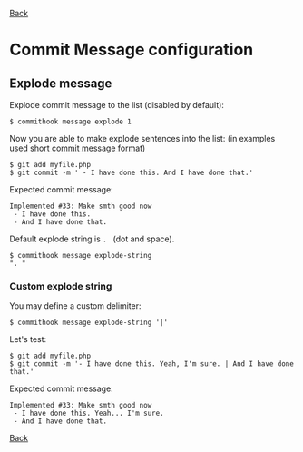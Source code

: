 [Back](../README.md)

# Commit Message configuration
## Explode message
Explode commit message to the list (disabled by default):
```shell
$ commithook message explode 1
```

Now you are able to make explode sentences into the list:
(in examples used [short commit message format](commit-msg.md))
```
$ git add myfile.php
$ git commit -m ' - I have done this. And I have done that.'
```
Expected commit message:
```
Implemented #33: Make smth good now
 - I have done this.
 - And I have done that.
```

Default explode string is `. ` (dot and space).
```shell
$ commithook message explode-string
". "
```

### Custom explode string
You may define a custom delimiter:
```shell
$ commithook message explode-string '|'
```
Let's test:
```
$ git add myfile.php
$ git commit -m '- I have done this. Yeah, I'm sure. | And I have done that.'
```
Expected commit message:
```
Implemented #33: Make smth good now
 - I have done this. Yeah... I'm sure.
 - And I have done that.
```

[Back](../README.md)

